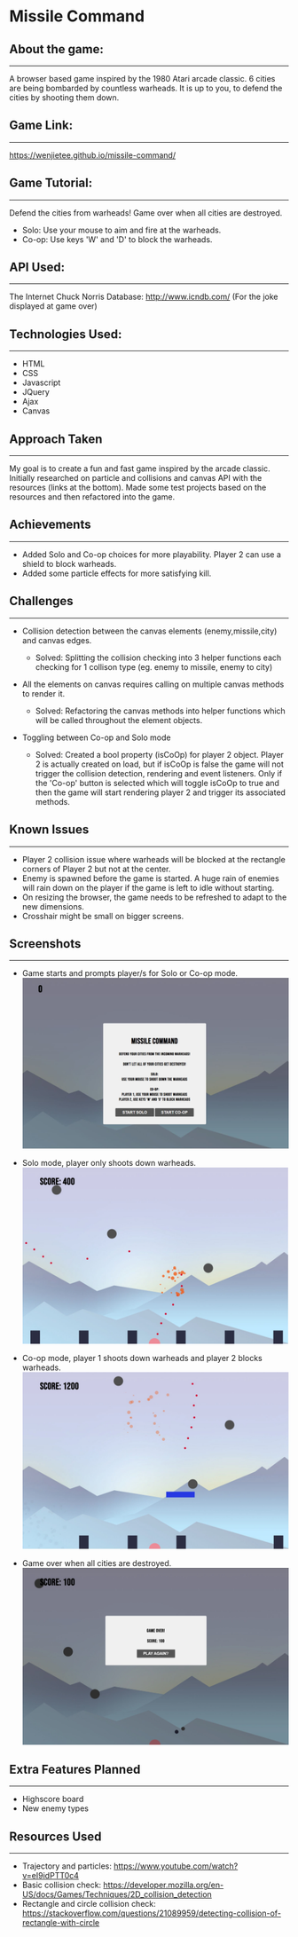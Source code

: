 # Missile Command

## About the game:

---

A browser based game inspired by the 1980 Atari arcade classic. 6 cities are being bombarded by countless warheads. It is up to you, to defend the cities by shooting them down.

## Game Link:

---

https://wenjietee.github.io/missile-command/

## Game Tutorial:

---

Defend the cities from warheads! Game over when all cities are destroyed.

- Solo: Use your mouse to aim and fire at the warheads.
- Co-op: Use keys 'W' and 'D' to block the warheads.

## API Used:

---

The Internet Chuck Norris Database: http://www.icndb.com/ (For the joke displayed at game over)

## Technologies Used:

---

- HTML
- CSS
- Javascript
- JQuery
- Ajax
- Canvas

## Approach Taken

---

My goal is to create a fun and fast game inspired by the arcade classic. Initially researched on particle and collisions and canvas API with the resources (links at the bottom). Made some test projects based on the resources and then refactored into the game.

## Achievements

---

- Added Solo and Co-op choices for more playability. Player 2 can use a shield to block warheads.
- Added some particle effects for more satisfying kill.

## Challenges

---

- Collision detection between the canvas elements (enemy,missile,city) and canvas edges.

  - Solved: Splitting the collision checking into 3 helper functions each checking for 1 collison type (eg. enemy to missile, enemy to city)

- All the elements on canvas requires calling on multiple canvas methods to render it.

  - Solved: Refactoring the canvas methods into helper functions which will be called throughout the element objects.

- Toggling between Co-op and Solo mode
  - Solved: Created a bool property (isCoOp) for player 2 object. Player 2 is actually created on load, but if isCoOp is false the game will not trigger the collision detection, rendering and event listeners. Only if the 'Co-op' button is selected which will toggle isCoOp to true and then the game will start rendering player 2 and trigger its associated methods.

## Known Issues

---

- Player 2 collision issue where warheads will be blocked at the rectangle corners of Player 2 but not at the center.
- Enemy is spawned before the game is started. A huge rain of enemies will rain down on the player if the game is left to idle without starting.
- On resizing the browser, the game needs to be refreshed to adapt to the new dimensions.
- Crosshair might be small on bigger screens.

## Screenshots

---

- Game starts and prompts player/s for Solo or Co-op mode.
  ![start game](img/mc-1.JPG)

- Solo mode, player only shoots down warheads.
  ![solo](img/mc-2.JPG)

- Co-op mode, player 1 shoots down warheads and player 2 blocks warheads.
  ![co-op](img/mc-4.jpg)

- Game over when all cities are destroyed.
  ![gameover](img/mc-3.jpg)

## Extra Features Planned

---

- Highscore board
- New enemy types

## Resources Used

---

- Trajectory and particles: https://www.youtube.com/watch?v=eI9idPTT0c4
- Basic collision check: https://developer.mozilla.org/en-US/docs/Games/Techniques/2D_collision_detection
- Rectangle and circle collision check: https://stackoverflow.com/questions/21089959/detecting-collision-of-rectangle-with-circle
